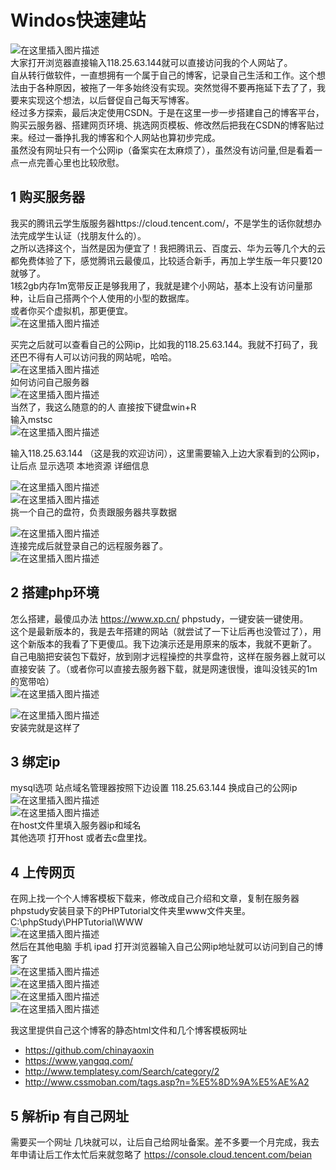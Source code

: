 # Windos快速建站

![在这里插入图片描述](https://img-blog.csdnimg.cn/20190808144912637.jpg)  
大家打开浏览器直接输入118.25.63.144就可以直接访问我的个人网站了。  
自从转行做软件，一直想拥有一个属于自己的博客，记录自己生活和工作。这个想法由于各种原因，被拖了一年多始终没有实现。突然觉得不要再拖延下去了了，我要来实现这个想法，以后督促自己每天写博客。  
经过多方探索，最后决定使用CSDN。于是在这里一步一步搭建自己的博客平台，购买云服务器、搭建网页环境、挑选网页模板、修改然后把我在CSDN的博客贴过来。经过一番挣扎我的博客和个人网站也算初步完成。  
虽然没有网址只有一个公网ip（备案实在太麻烦了），虽然没有访问量,但是看着一点一点完善心里也比较欣慰。

## 1 购买服务器
我买的腾讯云学生版服务器https://cloud.tencent.com/，不是学生的话你就想办法完成学生认证（找朋友什么的）。  
之所以选择这个，当然是因为便宜了！我把腾讯云、百度云、华为云等几个大的云都免费体验了下，感觉腾讯云最傻瓜，比较适合新手，再加上学生版一年只要120就够了。  
1核2gb内存1m宽带反正是够我用了，我就是建个小网站，基本上没有访问量那种，让后自己搭两个个人使用的小型的数据库。  
或者你买个虚拟机，那更便宜。  
![在这里插入图片描述](https://img-blog.csdnimg.cn/20190808145135996.png)  

买完之后就可以查看自己的公网ip，比如我的118.25.63.144。我就不打码了，我还巴不得有人可以访问我的网站呢，哈哈。  
![在这里插入图片描述](https://img-blog.csdnimg.cn/20190808145639599.png)  
如何访问自己服务器  
![在这里插入图片描述](https://img-blog.csdnimg.cn/20190808150030846.png)  
当然了，我这么随意的的人  直接按下键盘win+R  
输入mstsc  
![在这里插入图片描述](https://img-blog.csdnimg.cn/20190808150151921.png)  

输入118.25.63.144   （这是我的欢迎访问），这里需要输入上边大家看到的公网ip，让后点   显示选项  本地资源    详细信息  

![在这里插入图片描述](https://img-blog.csdnimg.cn/20190808150159680.png)  
![在这里插入图片描述](https://img-blog.csdnimg.cn/20190808150334554.png)  
挑一个自己的盘符，负责跟服务器共享数据  

![在这里插入图片描述](https://img-blog.csdnimg.cn/20190808150344758.png)  
连接完成后就登录自己的远程服务器了。  
![在这里插入图片描述](https://img-blog.csdnimg.cn/20190808150506985.png)  


## 2 搭建php环境
怎么搭建，最傻瓜办法  https://www.xp.cn/  phpstudy，一键安装一键使用。  
这个是最新版本的，我是去年搭建的网站（就尝试了一下让后再也没管过了），用这个新版本的我看了下更傻瓜。我下边演示还是用原来的版本，我就不更新了。  
自己电脑把安装包下载好，放到刚才远程操控的共享盘符，这样在服务器上就可以直接安装  了。（或者你可以直接去服务器下载，就是网速很慢，谁叫没钱买的1m的宽带哈）  
![在这里插入图片描述](https://img-blog.csdnimg.cn/20190808150842103.png)  

![在这里插入图片描述](https://img-blog.csdnimg.cn/20190808151014107.png)  
安装完就是这样了  

## 3 绑定ip
mysql选项  站点域名管理器按照下边设置   118.25.63.144  换成自己的公网ip  
![在这里插入图片描述](https://img-blog.csdnimg.cn/20190808151049465.png)  
![在这里插入图片描述](https://img-blog.csdnimg.cn/20190808151056626.png)  
在host文件里填入服务器ip和域名  
其他选项 打开host  或者去c盘里找。  
  

## 4 上传网页
在网上找一个个人博客模板下载来，修改成自己介绍和文章，复制在服务器phpstudy安装目录下的PHPTutorial文件夹里www文件夹里。C:\phpStudy\PHPTutorial\WWW  
![在这里插入图片描述](https://img-blog.csdnimg.cn/20190808151809856.png)  
然后在其他电脑  手机  ipad  打开浏览器输入自己公网ip地址就可以访问到自己的博客了  
![在这里插入图片描述](https://img-blog.csdnimg.cn/20190808152107217.png)  
![在这里插入图片描述](https://img-blog.csdnimg.cn/20190808151953512.png)  
![在这里插入图片描述](https://img-blog.csdnimg.cn/20190808152012751.png)  
![在这里插入图片描述](https://img-blog.csdnimg.cn/20190808152033795.png)  


我这里提供自己这个博客的静态html文件和几个博客模板网址   

* https://github.com/chinayaoxin
* https://www.yangqq.com/
* http://www.templatesy.com/Search/category/2
* http://www.cssmoban.com/tags.asp?n=%E5%8D%9A%E5%AE%A2


## 5 解析ip  有自己网址
需要买一个网址  几块就可以，让后自己给网址备案。差不多要一个月完成，我去年申请让后工作太忙后来就忽略了
https://console.cloud.tencent.com/beian
